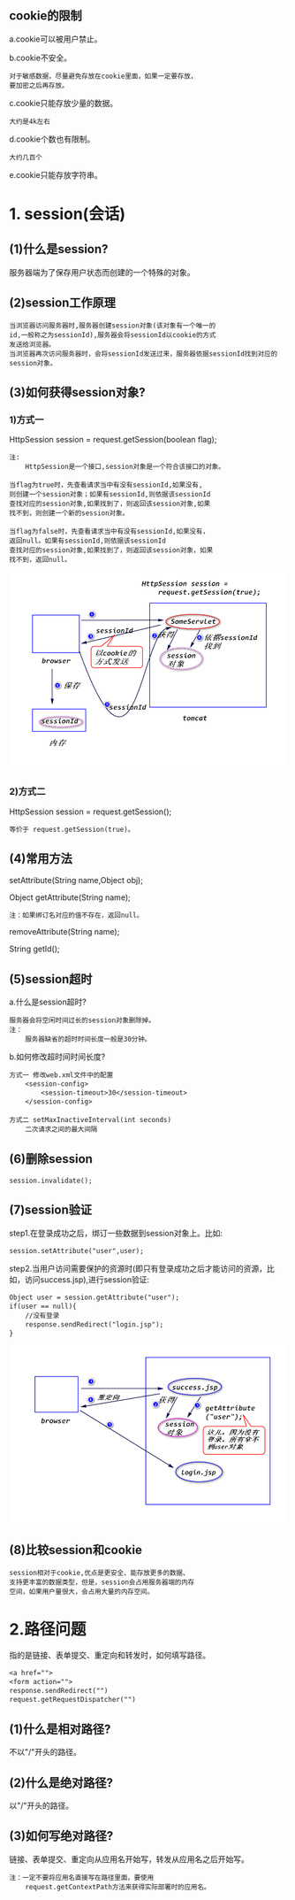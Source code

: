 ## cookie的限制
a.cookie可以被用户禁止。

b.cookie不安全。

	对于敏感数据，尽量避免存放在cookie里面，如果一定要存放，
	要加密之后再存放。

c.cookie只能存放少量的数据。

	大约是4k左右

d.cookie个数也有限制。

	大约几百个

e.cookie只能存放字符串。

# 1. session(会话)
## (1)什么是session?
服务器端为了保存用户状态而创建的一个特殊的对象。

## (2)session工作原理
	当浏览器访问服务器时,服务器创建session对象(该对象有一个唯一的
	id,一般称之为sessionId),服务器会将sessionId以cookie的方式
	发送给浏览器。
	当浏览器再次访问服务器时，会将sessionId发送过来，服务器依据sessionId找到对应的session对象。

## (3)如何获得session对象?
### 1)方式一 
HttpSession session = request.getSession(boolean flag);
 
	注:
		HttpSession是一个接口,session对象是一个符合该接口的对象。
	
	当flag为true时，先查看请求当中有没有sessionId,如果没有,
	则创建一个session对象；如果有sessionId,则依据该sessionId
	查找对应的session对象,如果找到了，则返回该session对象,如果
	找不到，则创建一个新的session对象。
	
	当flag为false时，先查看请求当中有没有sessionId,如果没有，
	返回null。如果有sessionId,则依据该sessionId
	查找对应的session对象,如果找到了，则返回该session对象，如果
	找不到，返回null。

![](session.png)

### 2)方式二
HttpSession session = request.getSession();

	等价于 request.getSession(true)。

## (4)常用方法
setAttribute(String name,Object obj);

Object getAttribute(String name);

	注：如果绑订名对应的值不存在，返回null。

removeAttribute(String name);

String getId();

## (5)session超时
a.什么是session超时?

	服务器会将空闲时间过长的session对象删除掉。
	注：
		服务器缺省的超时时间长度一般是30分钟。

b.如何修改超时间时间长度?

	方式一 修改web.xml文件中的配置
		<session-config>
        	<session-timeout>30</session-timeout>
    	</session-config>

	方式二 setMaxInactiveInterval(int seconds)
		二次请求之间的最大间隔

## (6)删除session
	
	session.invalidate();


## (7)session验证
step1.在登录成功之后，绑订一些数据到session对象上。比如:

	session.setAttribute("user",user);

step2.当用户访问需要保护的资源时(即只有登录成功之后才能访问的资源，比如，访问success.jsp),进行session验证:

	Object user = session.getAttribute("user");
	if(user == null){
		//没有登录
		response.sendRedirect("login.jsp");
	}

![](s1.png)

## (8)比较session和cookie
	
	session相对于cookie,优点是更安全、能存放更多的数据、
	支持更丰富的数据类型，但是，session会占用服务器端的内存
	空间，如果用户量很大，会占用大量的内存空间。


# 2.路径问题
指的是链接、表单提交、重定向和转发时，如何填写路径。

	<a href="">
	<form action="">
	response.sendRedirect("")
	request.getRequestDispatcher("")

## (1)什么是相对路径?
不以"/"开头的路径。


## (2)什么是绝对路径?
以"/"开头的路径。

## (3)如何写绝对路径?
链接、表单提交、重定向从应用名开始写，转发从应用名之后开始写。

	注：一定不要将应用名直接写在路径里面，要使用
		request.getContextPath方法来获得实际部署时的应用名。












 

		 

	

	
	













